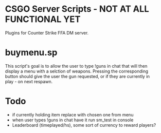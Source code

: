 # CSGO Server Scripts - NOT AT ALL FUNCTIONAL YET
Plugins for Counter Strike FFA DM server.
# buymenu.sp
This script's goal is to allow the user to type !guns in chat that will then display a menu with a selction of weapons. Pressing the corresponding button should give the user the gun requested, or if they are currently in play - on next respawn. 
# Todo
- if currently holding item replace with chosen one from menu
- when user types !guns in chat have it run sm_test in console
- Leaderboard (timeplayed/hs), some sort of currency to reward players? 
